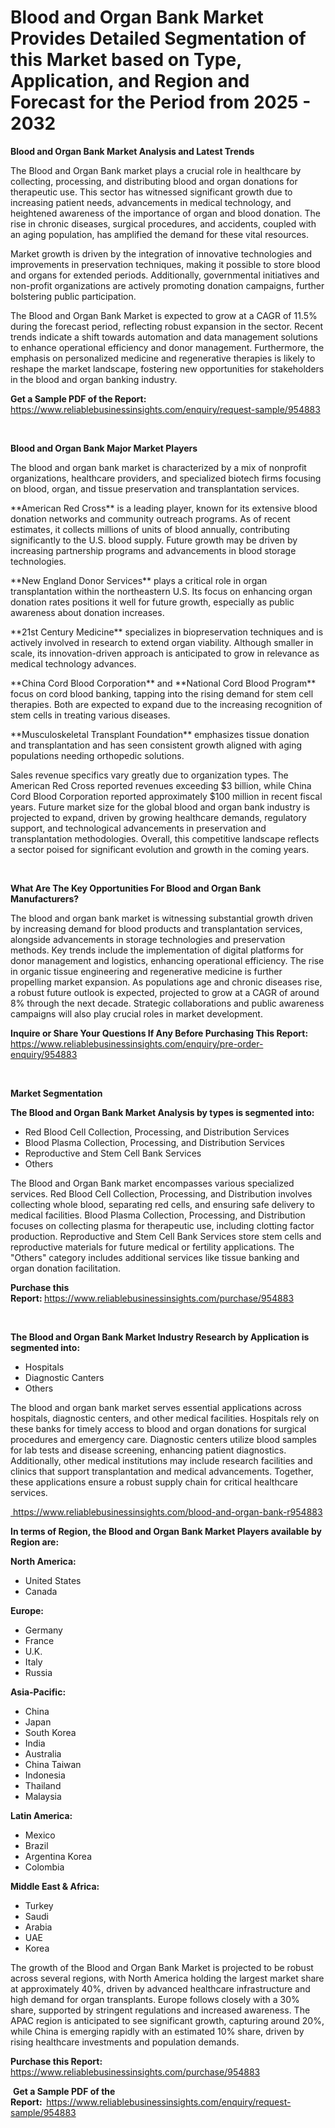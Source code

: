 <p><h1>Blood and Organ Bank Market Provides Detailed Segmentation of this Market based on Type, Application, and Region and Forecast for the Period from 2025 - 2032</h1></p><p><strong>Blood and Organ Bank Market Analysis and Latest Trends</strong></p>
<p><p>The Blood and Organ Bank market plays a crucial role in healthcare by collecting, processing, and distributing blood and organ donations for therapeutic use. This sector has witnessed significant growth due to increasing patient needs, advancements in medical technology, and heightened awareness of the importance of organ and blood donation. The rise in chronic diseases, surgical procedures, and accidents, coupled with an aging population, has amplified the demand for these vital resources.</p><p>Market growth is driven by the integration of innovative technologies and improvements in preservation techniques, making it possible to store blood and organs for extended periods. Additionally, governmental initiatives and non-profit organizations are actively promoting donation campaigns, further bolstering public participation.</p><p>The Blood and Organ Bank Market is expected to grow at a CAGR of 11.5% during the forecast period, reflecting robust expansion in the sector. Recent trends indicate a shift towards automation and data management solutions to enhance operational efficiency and donor management. Furthermore, the emphasis on personalized medicine and regenerative therapies is likely to reshape the market landscape, fostering new opportunities for stakeholders in the blood and organ banking industry.</p></p>
<p><strong>Get a Sample PDF of the Report:&nbsp;</strong> <a href="https://www.reliablebusinessinsights.com/enquiry/request-sample/954883?utm_campaign=2248&utm_medium=2&utm_source=Github&utm_content=ia&utm_term=18042025&utm_id=blood-and-organ-bank">https://www.reliablebusinessinsights.com/enquiry/request-sample/954883</a></p>
<p>&nbsp;</p>
<p><strong>Blood and Organ Bank Major Market Players</strong></p>
<p><p>The blood and organ bank market is characterized by a mix of nonprofit organizations, healthcare providers, and specialized biotech firms focusing on blood, organ, and tissue preservation and transplantation services.</p><p>**American Red Cross** is a leading player, known for its extensive blood donation networks and community outreach programs. As of recent estimates, it collects millions of units of blood annually, contributing significantly to the U.S. blood supply. Future growth may be driven by increasing partnership programs and advancements in blood storage technologies.</p><p>**New England Donor Services** plays a critical role in organ transplantation within the northeastern U.S. Its focus on enhancing organ donation rates positions it well for future growth, especially as public awareness about donation increases.</p><p>**21st Century Medicine** specializes in biopreservation techniques and is actively involved in research to extend organ viability. Although smaller in scale, its innovation-driven approach is anticipated to grow in relevance as medical technology advances.</p><p>**China Cord Blood Corporation** and **National Cord Blood Program** focus on cord blood banking, tapping into the rising demand for stem cell therapies. Both are expected to expand due to the increasing recognition of stem cells in treating various diseases.</p><p>**Musculoskeletal Transplant Foundation** emphasizes tissue donation and transplantation and has seen consistent growth aligned with aging populations needing orthopedic solutions.</p><p>Sales revenue specifics vary greatly due to organization types. The American Red Cross reported revenues exceeding $3 billion, while China Cord Blood Corporation reported approximately $100 million in recent fiscal years. Future market size for the global blood and organ bank industry is projected to expand, driven by growing healthcare demands, regulatory support, and technological advancements in preservation and transplantation methodologies. Overall, this competitive landscape reflects a sector poised for significant evolution and growth in the coming years.</p></p>
<p>&nbsp;</p>
<p><strong>What Are The Key Opportunities For Blood and Organ Bank Manufacturers?</strong></p>
<p><p>The blood and organ bank market is witnessing substantial growth driven by increasing demand for blood products and transplantation services, alongside advancements in storage technologies and preservation methods. Key trends include the implementation of digital platforms for donor management and logistics, enhancing operational efficiency. The rise in organic tissue engineering and regenerative medicine is further propelling market expansion. As populations age and chronic diseases rise, a robust future outlook is expected, projected to grow at a CAGR of around 8% through the next decade. Strategic collaborations and public awareness campaigns will also play crucial roles in market development.</p></p>
<p><strong>Inquire or Share Your Questions If Any Before Purchasing This Report:</strong> <a href="https://www.reliablebusinessinsights.com/enquiry/pre-order-enquiry/954883?utm_campaign=2248&utm_medium=2&utm_source=Github&utm_content=ia&utm_term=18042025&utm_id=blood-and-organ-bank">https://www.reliablebusinessinsights.com/enquiry/pre-order-enquiry/954883</a></p>
<p>&nbsp;</p>
<p><strong>Market Segmentation</strong></p>
<p><strong>The Blood and Organ Bank Market Analysis by types is segmented into:</strong></p>
<p><ul><li>Red Blood Cell Collection, Processing, and Distribution Services</li><li>Blood Plasma Collection, Processing, and Distribution Services</li><li>Reproductive and Stem Cell Bank Services</li><li>Others</li></ul></p>
<p><p>The Blood and Organ Bank market encompasses various specialized services. Red Blood Cell Collection, Processing, and Distribution involves collecting whole blood, separating red cells, and ensuring safe delivery to medical facilities. Blood Plasma Collection, Processing, and Distribution focuses on collecting plasma for therapeutic use, including clotting factor production. Reproductive and Stem Cell Bank Services store stem cells and reproductive materials for future medical or fertility applications. The "Others" category includes additional services like tissue banking and organ donation facilitation.</p></p>
<p><strong>Purchase this Report:&nbsp;</strong><a href="https://www.reliablebusinessinsights.com/purchase/954883?utm_campaign=2248&utm_medium=2&utm_source=Github&utm_content=ia&utm_term=18042025&utm_id=blood-and-organ-bank">https://www.reliablebusinessinsights.com/purchase/954883</a></p>
<p>&nbsp;</p>
<p><strong>The Blood and Organ Bank Market Industry Research by Application is segmented into:</strong></p>
<p><ul><li>Hospitals</li><li>Diagnostic Canters</li><li>Others</li></ul></p>
<p><p>The blood and organ bank market serves essential applications across hospitals, diagnostic centers, and other medical facilities. Hospitals rely on these banks for timely access to blood and organ donations for surgical procedures and emergency care. Diagnostic centers utilize blood samples for lab tests and disease screening, enhancing patient diagnostics. Additionally, other medical institutions may include research facilities and clinics that support transplantation and medical advancements. Together, these applications ensure a robust supply chain for critical healthcare services.</p></p>
<p><a href="https://www.reliablebusinessinsights.com/blood-and-organ-bank-r954883?utm_campaign=2248&utm_medium=2&utm_source=Github&utm_content=ia&utm_term=18042025&utm_id=blood-and-organ-bank">&nbsp;https://www.reliablebusinessinsights.com/blood-and-organ-bank-r954883</a></p>
<p><strong>In terms of Region, the Blood and Organ Bank Market Players available by Region are:</strong></p>
<p>
    <p> <strong> North America: </strong>
        <ul>
            <li>United States</li>
            <li>Canada</li>
        </ul>
        </p> 
    <p> <strong> Europe: </strong>
        <ul>
            <li>Germany</li>
            <li>France</li>
            <li>U.K.</li>
            <li>Italy</li>
            <li>Russia</li>
        </ul>
        </p> 
    <p> <strong> Asia-Pacific: </strong>
        <ul>
            <li>China</li>
            <li>Japan</li>
            <li>South Korea</li>
            <li>India</li>
            <li>Australia</li>
            <li>China Taiwan</li>
            <li>Indonesia</li>
            <li>Thailand</li>
            <li>Malaysia</li>
        </ul>
        </p> 
    <p> <strong> Latin America: </strong>
        <ul>
            <li>Mexico</li>
            <li>Brazil</li>
            <li>Argentina Korea</li>
            <li>Colombia</li>
        </ul>
        </p> 
    <p> <strong> Middle East & Africa: </strong>
        <ul>
            <li>Turkey</li>
            <li>Saudi</li>
            <li>Arabia</li>
            <li>UAE</li>
            <li>Korea</li>
        </ul>
    </p>
    </p>
<p><p>The growth of the Blood and Organ Bank Market is projected to be robust across several regions, with North America holding the largest market share at approximately 40%, driven by advanced healthcare infrastructure and high demand for organ transplants. Europe follows closely with a 30% share, supported by stringent regulations and increased awareness. The APAC region is anticipated to see significant growth, capturing around 20%, while China is emerging rapidly with an estimated 10% share, driven by rising healthcare investments and population demands.</p></p>
<p><strong>Purchase this Report: </strong><a href="https://www.reliablebusinessinsights.com/purchase/954883?utm_campaign=2248&utm_medium=2&utm_source=Github&utm_content=ia&utm_term=18042025&utm_id=blood-and-organ-bank">https://www.reliablebusinessinsights.com/purchase/954883</a></p>
<p>&nbsp;<strong>Get a Sample PDF of the Report:&nbsp;&nbsp;</strong><a href="https://www.reliablebusinessinsights.com/enquiry/request-sample/954883?utm_campaign=2248&utm_medium=2&utm_source=Github&utm_content=ia&utm_term=18042025&utm_id=blood-and-organ-bank">https://www.reliablebusinessinsights.com/enquiry/request-sample/954883</a></p>
<p><strong></strong></p>
<p><p></p><p></p><p></p></p>